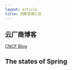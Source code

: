 ```yaml
---
layout: article
title: 洞察资源汇总
---
```


## 云厂商博客

[CNCF Blog](https://www.cncf.io/blog/)

## The states of Spring

